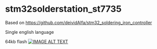 # stm32solderstation_st7735
Based on https://github.com/deividAlfa/stm32_soldering_iron_controller

Single english language

64kb flash
[![IMAGE ALT TEXT](http://img.youtube.com/vi/8oeGVSSxudk/0.jpg)](https://www.youtube.com/watch?v=8oeGVSSxudk "Firmware build")<br><br>
